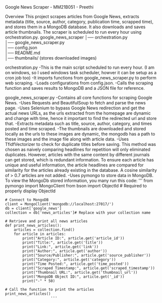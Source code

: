 Google News Scraper - MM21B051 - Preethi

Overview
This project scrapes articles from Google News, extracts metadata (title, source, author, category, publication time, scrapped time), and stores them in a MongoDB database. It also downloads and saves article thumbnails. The scraper is scheduled to run every hour using orchestration.py.
google_news_scraper
│── orchestration.py  
│── google_news_scraper.py  
│── config.json  
│── README.md  
│── thumbnails/ (stores downloaded images)  

orchestration.py
-This is the main script scheduled to run every hour. (I am on windows, so I used windows task scheduler, howver it can be setup as a cron job too)
-It imports functions from google_news_scraper.py to perform web scraping.
-Loads configurations from config.json.
-Calls the scraping function and saves results to MongoDB and a JSON file for reference.

google_news_scraper.py
-Contains all core functions for scraping Google News.
-Uses Requests and BeautifulSoup to fetch and parse the news page.
-Uses Selenium to bypass Google News redirection and get the actual news URLs, as the urls extracted from the homepage are dynamic and change with time, hence it important to find the redirected url and store that.
-Extracts metadata such as title, source, author, category, and times posted and time scraped.
-The thumbnails are downloaded and stored locally as the urls to these images are dynamic, the mongodb has a path to these images and the image file along with article data.
-Uses TfidfVectorizer to check for duplicate titles before saving. This method was chosen as naively comparing headlines for repetition will only eliminated duplicates. However, articles with the same content by different journals can get stored, which is redundant information. To ensure each article has unique and useful information, the article headlines are compared for similarity for the articles already existing in the database. A cosine similarity of > 0.7 articles are not added.
-Uses pymongo to store data in MongoDB.
To view the MongoDb stored information, you many run this code:
'''
    from pymongo import MongoClient
    from bson import ObjectId  # Required to properly display ObjectId

    # Connect to MongoDB
    client = MongoClient('mongodb://localhost:27017/')
    db = client['google_news']
    collection = db['news_articles']# Replace with your collection name

    # Retrieve and print all news articles
    def print_news_articles():
        articles = collection.find()
        for article in articles:
            print("Article ID:", article.get('article_id'))
            print("Title:", article.get('title'))
            print("Link:", article.get('link'))
            print("Author:", article.get('author'))
            print("Source/Publisher:", article.get('source_publisher'))
            print("Category:", article.get('category'))
            print("Time Posted:", article.get('time_posted'))
            print("Scraped Timestamp:", article.get('scraped_timestamp'))
            print("Thumbnail URL:", article.get('thumbnail_url'))
            print("MongoDB Object ID:", article.get('_id'))
            print("-" * 50)

    # Call the function to print the articles
    print_news_articles()
                         '''